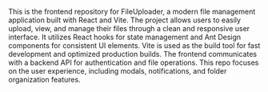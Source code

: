 This is the frontend repository for FileUploader, a modern file management application built with React and Vite. The project allows users to easily upload, view, and manage their files through a clean and responsive user interface. It utilizes React hooks for state management and Ant Design components for consistent UI elements. Vite is used as the build tool for fast development and optimized production builds. The frontend communicates with a backend API for authentication and file operations. This repo focuses on the user experience, including modals, notifications, and folder organization features.
